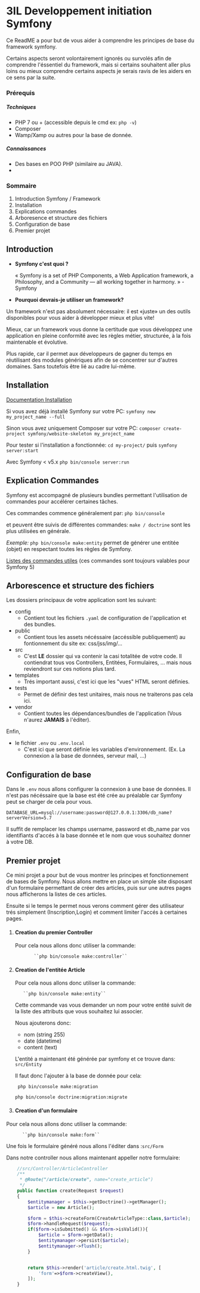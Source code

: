# 3IL Developpement initiation Symfony

Ce ReadME a pour but de vous aider à comprendre les principes de base du framework symfony.

Certains aspects seront volontairement ignorés ou survolés afin de comprendre l'éssentiel du framework, mais si certains souhaitent aller plus loins ou mieux comprendre certains aspects je serais ravis de les aiders en ce sens par la suite.

### Prérequis
##### Techniques
* PHP 7 ou + (accessible depuis le cmd ex: ``php -v``)
* Composer
* Wamp/Xamp ou autres pour la base de donnée.
##### Connaissances
* Des bases en POO PHP (similaire au JAVA).
*
### Sommaire

1. Introduction Symfony / Framework
1. Installation
1. Explications commandes
1. Arboresence et structure des fichiers
1. Configuration de base
1. Premier projet

## Introduction

* **Symfony c'est quoi ?**

  « Symfony is a set of PHP Components, a Web Application framework, a Philosophy, and a Community — all working together in harmony. » - Symfony
 
 * **Pourquoi devrais-je utiliser un framework?**
 
 Un framework n'est pas absolument nécessaire: il est «juste» un des outils disponibles pour vous aider à développer mieux et plus vite!
 
 Mieux, car un framework vous donne la certitude que vous développez une application en pleine conformité avec les règles métier, structurée, à la fois maintenable et évolutive.
 
 Plus rapide, car il permet aux développeurs de gagner du temps en réutilisant des modules génériques afin de se concentrer sur d'autres domaines. Sans toutefois être lié au cadre lui-même.
 
 
 ## Installation
 
 [Documentation Installation](https://symfony.com/doc/current/setup.html)
 
 Si vous avez déjà installé Symfony sur votre PC:
 `symfony new my_project_name --full`
 
 Sinon vous avez uniquement Composer sur votre PC:
 `composer create-project symfony/website-skeleton my_project_name`
 
 Pour tester si l'installation a fonctionnée:
 `cd my-project/`
 puis
 `symfony server:start`
 
Avec Symfony < v5.x `php bin/console server:run`

## Explication Commandes

Symfony est accompagné de plusieurs bundles permettant l'utilisation de commandes pour accélérer certaines tâches.

Ces commandes commence généralement par: `php bin/console`

et peuvent être suivis de différentes commandes: ``make / doctrine`` sont les plus utilisées en générale.

_Exemple:_ ``php bin/console make:entity`` permet de générer une entitée (objet) en respectant toutes les règles de Symfony.

[Listes des commandes utiles](https://tonypayet.com/symfony-4-listing-des-lignes-de-commandes-de-base/) (ces commandes sont toujours valables pour Symfony 5)


## Arborescence et structure des fichiers 

Les dossiers principaux de votre application sont les suivant:
* config
    * Contient tout les fichiers ``.yaml`` de configuration de l'application et des bundles.
* public
    * Contient tous les assets nécéssaire (accéssible publiquement) au fontionnement du site ex: css/jss/img/...
* src
    * C'est **LE** dossier qui va contenir la casi totalitée de votre code. Il contiendrat tous vos Controllers, Entitées, Formulaires, ... mais nous reviendront sur ces notions plus tard.
* templates
    * Trés important aussi, c'est ici que les "vues" HTML seront définies.
* tests
    * Permet de définir des test unitaires, mais nous ne traiterons pas cela ici.
* vendor
    * Contient toutes les dépendances/bundles de l'application (Vous n'aurez **JAMAIS** à l'éditer).


Enfin,
* le fichier ``.env`` ou ``.env.local``
    * C'est ici que seront définie les variables d'environnement. (Ex. La connexion a la base de données, serveur mail, ...)
    
## Configuration de base

Dans le ``.env`` nous allons configurer la connexion à une base de données. Il n'est pas nécéssaire que la base est été crée au préalable car Symfony peut se charger de cela pour vous.

``DATABASE_URL=mysql://username:password@127.0.0.1:3306/db_name?serverVersion=5.7`` 

Il suffit de remplacer les champs username, password et db_name par vos identifiants d'accés à la base donnée et le nom que vous souhaitez donner à votre DB.

## Premier projet

Ce mini projet a pour but de vous montrer les principes et fonctionnement de bases de Symfony. Nous allons mettre en place un simple site disposant d'un formulaire permettant de créer des articles, puis sur une autres pages nous afficherons la listes de ces articles.

Ensuite si le temps le permet nous verons comment gérer des utilisateur trés simplement (Inscription,Login) et comment limiter l'accés à certaines pages. 
1. #### Creation du premier Controller
    Pour cela nous allons donc utiliser la commande:
              
              ``php bin/console make:controller``
1. #### Creation de l'entitée Article
    Pour cela nous allons donc utiliser la commande:
          
          ``php bin/console make:entity``
          
    Cette commande vas vous demander un nom pour votre entité suivit de la liste des attributs que vous souhaitez lui associer.
    
    Nous ajouterons donc:
    * nom (string 255)
    * date (datetime)
    * content (text)
    
    L'entité a maintenant été générée par symfony et ce trouve dans: ``src/Entity``
    
    Il faut donc l'ajouter à la base de donnée pour cela:
    
    `` php bin/console make:migration``
    
    ``php bin/console doctrine:migration:migrate``
    
1. #### Creation d'un formulaire
Pour cela nous allons donc utiliser la commande:
          
          ``php bin/console make:form``
          
Une fois le formulaire généré nous allons l'éditer dans :``src/Form``

Dans notre controller nous allons maintenant appeller notre formulaire:

```php
    //src/Controller/ArticleController
    /**
     * @Route("/article/create", name="create_article")
     */
    public function create(Request $request)
    {
        $entitymanager = $this->getDoctrine()->getManager();            //Appel du manager d'entité
        $article = new Article();                                       //Création de l'article

        $form = $this->createForm(CreateArticleType::class,$article);   //Appel/Création du formulaire
        $form->handleRequest($request);                                 //Récupération du formulaire
        if($form->isSubmitted() && $form->isValid()){                   //Vérification de la validité du formulaire
            $article = $form->getData();                                // Récupération des informations saisies dans le formulaire
            $entitymanager->persist($article);                          //Envoie de l'article en base de donnée
            $entitymanager->flush();                                    //Confirmation de l'envoie
        }


        return $this->render('article/create.html.twig', [
            'form'=>$form->createView(),                                 //Envoie du formulaire à la vue
        ]);
    }
```